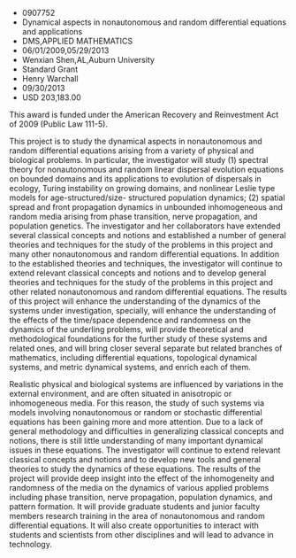 
* 0907752
* Dynamical aspects in nonautonomous and random differential equations and applications
* DMS,APPLIED MATHEMATICS
* 06/01/2009,05/29/2013
* Wenxian Shen,AL,Auburn University
* Standard Grant
* Henry Warchall
* 09/30/2013
* USD 203,183.00

This award is funded under the American Recovery and Reinvestment Act of 2009
(Public Law 111-5).

This project is to study the dynamical aspects in nonautonomous and random
differential equations arising from a variety of physical and biological
problems. In particular, the investigator will study (1) spectral theory for
nonautonomous and random linear dispersal evolution equations on bounded domains
and its applications to evolution of dispersals in ecology, Turing instability
on growing domains, and nonlinear Leslie type models for age-structured/size-
structured population dynamics; (2) spatial spread and front propagation
dynamics in unbounded inhomogeneous and random media arising from phase
transition, nerve propagation, and population genetics. The investigator and her
collaborators have extended several classical concepts and notions and
established a number of general theories and techniques for the study of the
problems in this project and many other nonautonomous and random differential
equations. In addition to the established theories and techniques, the
investigator will continue to extend relevant classical concepts and notions and
to develop general theories and techniques for the study of the problems in this
project and other related nonautonomous and random differential equations. The
results of this project will enhance the understanding of the dynamics of the
systems under investigation, specially, will enhance the understanding of the
effects of the time/space dependence and randomness on the dynamics of the
underling problems, will provide theoretical and methodological foundations for
the further study of these systems and related ones, and will bring closer
several separate but related branches of mathematics, including differential
equations, topological dynamical systems, and metric dynamical systems, and
enrich each of them.

Realistic physical and biological systems are influenced by variations in the
external environment, and are often situated in anisotropic or inhomogeneous
media. For this reason, the study of such systems via models involving
nonautonomous or random or stochastic differential equations has been gaining
more and more attention. Due to a lack of general methodology and difficulties
in generalizing classical concepts and notions, there is still little
understanding of many important dynamical issues in these equations. The
investigator will continue to extend relevant classical concepts and notions and
to develop new tools and general theories to study the dynamics of these
equations. The results of the project will provide deep insight into the effect
of the inhomogeneity and randomness of the media on the dynamics of various
applied problems including phase transition, nerve propagation, population
dynamics, and pattern formation. It will provide graduate students and junior
faculty members research training in the area of nonautonomous and random
differential equations. It will also create opportunities to interact with
students and scientists from other disciplines and will lead to advance in
technology.
